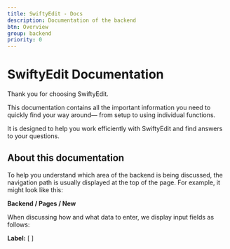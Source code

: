 ```yaml
---
title: SwiftyEdit - Docs
description: Documentation of the backend
btn: Overview
group: backend
priority: 0
---
```


# SwiftyEdit Documentation

Thank you for choosing SwiftyEdit.

This documentation contains all the important information you need to quickly find your way around—
from setup to using individual functions.

It is designed to help you work efficiently with SwiftyEdit and find answers to your questions.

## About this documentation

To help you understand which area of the backend is being discussed, 
the navigation path is usually displayed at the top of the page.
For example, it might look like this:

**Backend / Pages / New**

When discussing how and what data to enter, we display input fields as follows:

**Label:** [ ]